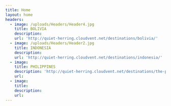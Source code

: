 ```yaml
---
title: Home
layout: home
headers:
  - image: /uploads/Headers/Header4.jpg
    title: BOLIVIA
    description:
    url: 'http://quiet-herring.cloudvent.net/destinations/bolivia/'
  - image: /uploads/Headers/Header2.jpg
    title: INDONESIA
    description:
    url: 'http://quiet-herring.cloudvent.net/destinations/indonesia/'
  - image:
    title: PHILIPPINES
    description: 'http://quiet-herring.cloudvent.net/destinations/the-philippines/'
    url:
  - image:
    title:
    description:
    url:
---
```



